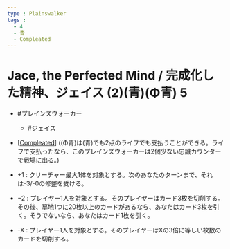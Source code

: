 ```yaml
---
type : Plainswalker
tags : 
  - 4
  - 青
  - Compleated
---
```

# Jace, the Perfected Mind / 完成化した精神、ジェイス (2)(青)(Φ青) 5

* #プレインズウォーカー
  * #ジェイス

* [[Compleated]] ((Φ青)は(青)でも2点のライフでも支払うことができる。ライフで支払ったなら、このプレインズウォーカーは2個少ない忠誠カウンターで戦場に出る。)
* +1 : クリーチャー最大1体を対象とする。次のあなたのターンまで、それは-3/-0の修整を受ける。
* −2 : プレイヤー1人を対象とする。そのプレイヤーはカード3枚を切削する。その後、墓地1つに20枚以上のカードがあるなら、あなたはカード3枚を引く。そうでないなら、あなたはカード1枚を引く。
* -X : プレイヤー1人を対象とする。そのプレイヤーはXの3倍に等しい枚数のカードを切削する。

[//begin]: # "Autogenerated link references for markdown compatibility"
[Compleated]: ../../KeywordAbilities/Compleated.md "Compleated / 完成化"
[//end]: # "Autogenerated link references"
